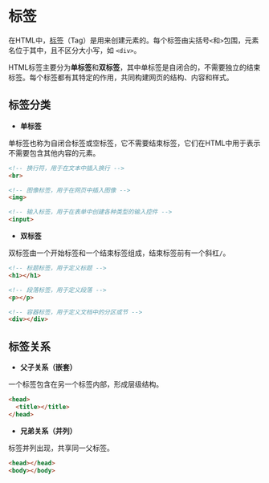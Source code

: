 # 标签

在HTML中，[标签](https://developer.mozilla.org/zh-CN/docs/Web/HTML/Element)（Tag）是用来创建元素的。每个标签由尖括号`<`和`>`包围，元素名位于其中，且不区分大小写，如 `<div>`。

HTML标签主要分为**单标签**和**双标签**，其中单标签是自闭合的，不需要独立的结束标签。每个标签都有其特定的作用，共同构建网页的结构、内容和样式。

## 标签分类 

- **单标签**

单标签也称为自闭合标签或空标签，它不需要结束标签，它们在HTML中用于表示不需要包含其他内容的元素。

```html
<!-- 换行符，用于在文本中插入换行 -->
<br>

<!-- 图像标签，用于在网页中插入图像 -->
<img>

<!-- 输入标签，用于在表单中创建各种类型的输入控件 -->
<input>
```

- **双标签**

双标签由一个开始标签和一个结束标签组成，结束标签前有一个斜杠`/`。

```html
<!-- 标题标签，用于定义标题 -->
<h1></h1>

<!-- 段落标签，用于定义段落 -->
<p></p>

<!-- 容器标签，用于定义文档中的分区或节 -->
<div></div>
```



## 标签关系  

- **父子关系（嵌套）**

一个标签包含在另一个标签内部，形成层级结构。

```html
<head>
  <title></title>
</head>
```

- **兄弟关系（并列）**

标签并列出现，共享同一父标签。

```html
<head></head>
<body></body>
```

